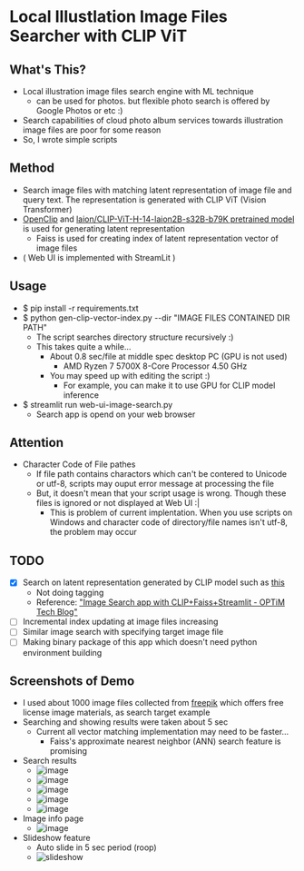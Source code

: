 # Local Illustlation Image Files Searcher with CLIP ViT
## What's This?
- Local illustration image files search engine with ML technique
  - can be used for photos. but flexible photo search is offered by Google Photos or etc :)
- Search capabilities of cloud photo album services towards illustration image files are poor for some reason
- So, I wrote simple scripts

## Method
- Search image files with matching latent representation of image file and query text. The representation is generated with CLIP ViT (Vision Transformer) 
- [OpenClip](https://github.com/mlfoundations/open_clip) and [laion/CLIP-ViT-H-14-laion2B-s32B-b79K pretrained model](https://huggingface.co/laion/CLIP-ViT-H-14-laion2B-s32B-b79K) is used for generating latent representation
  - Faiss is used for creating index of latent representation vector of image files
- ( Web UI is implemented with StreamLit )

## Usage
- $ pip install -r requirements.txt
- $ python gen-clip-vector-index.py --dir "IMAGE FILES CONTAINED DIR PATH"
  - The script searches directory structure recursively :)
  - This takes quite a while...
    - About 0.8 sec/file at middle spec desktop PC (GPU is not used)
      - AMD Ryzen 7 5700X 8-Core Processor 4.50 GHz
    - You may speed up with editing the script :)
      - For example, you can make it to use GPU for CLIP model inference 
- $ streamlit run web-ui-image-search.py
  - Search app is opend on your web browser

## Attention
- Character Code of File pathes  
  - If file path contains charactors which can't be contered to Unicode or utf-8, scripts may ouput error message at processing the file
  - But, it doesn't mean that your script usage is wrong. Though these files is ignored or not displayed at Web UI :|
    - This is problem of current implentation. When you use scripts on Windows and character code of directory/file names isn't utf-8, the problem may occur

## TODO
- [x] Search on latent representation generated by CLIP model such as [this](https://huggingface.co/laion/CLIP-ViT-H-14-laion2B-s32B-b79K)
  - Not doing tagging
  - Reference: ["Image Search app with CLIP+Faiss+Streamlit - OPTiM Tech Blog"](https://tech--blog-optim-co-jp.translate.goog/entry/2022/07/04/100000?_x_tr_sl=ja&_x_tr_tl=en&_x_tr_hl=ja&_x_tr_pto=wapp)
- [ ] Incremental index updating at image files increasing
- [ ] Similar image search with specifying target image file 
- [ ] Making binary package of this app which doesn't need python environment building

## Screenshots of Demo
- I used about 1000 image files collected from [freepik](https://freepik.com) which offers free license image materials, as search target example
- Searching and showing results were taken about 5 sec
  - Current all vector matching implementation may need to be faster...
    - Faiss's approximate nearest neighbor (ANN) search feature is promising 
- Search results
  - ![image](https://github.com/user-attachments/assets/364cba3a-71f2-40da-93a6-f756f1d99531)
  - ![image](https://github.com/user-attachments/assets/b58e10ab-6a91-479e-b9b8-7092d3bfb67d)
  - ![image](https://github.com/user-attachments/assets/f2639f36-e639-45e6-b820-5ff1cbcd2fb3)
  - ![image](https://github.com/user-attachments/assets/3b95b3b4-db6d-483f-8bd1-8d2203c16792)
  - ![image](https://github.com/user-attachments/assets/548c1114-2330-4600-82ab-4e29acc39327)
- Image info page
  - ![image](https://github.com/user-attachments/assets/f3c49ed9-d868-4566-9b4f-832dc128ee14)
- Slideshow feature
  - Auto slide in 5 sec period (roop)
  - ![slideshow](https://github.com/user-attachments/assets/0a485613-adb0-4ba0-ac7d-1e124a1a92a8)


